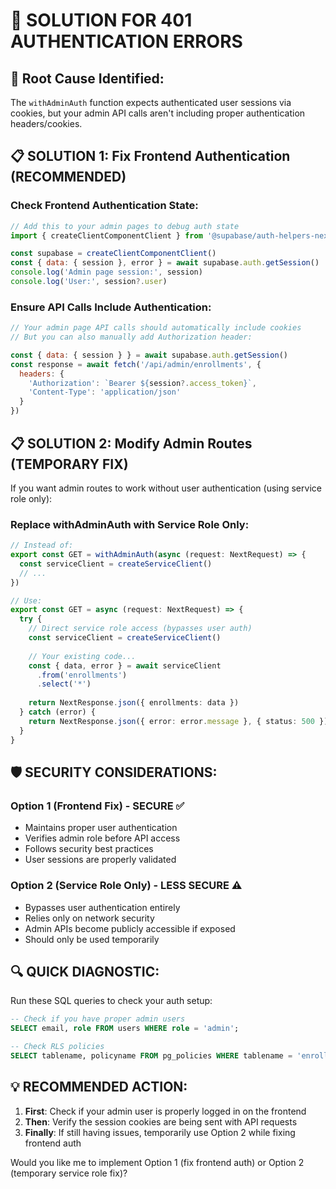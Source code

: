 # 🔧 SOLUTION FOR 401 AUTHENTICATION ERRORS

## 🎯 Root Cause Identified:
The `withAdminAuth` function expects authenticated user sessions via cookies, but your admin API calls aren't including proper authentication headers/cookies.

## 📋 SOLUTION 1: Fix Frontend Authentication (RECOMMENDED)

### Check Frontend Authentication State:
```javascript
// Add this to your admin pages to debug auth state
import { createClientComponentClient } from '@supabase/auth-helpers-nextjs'

const supabase = createClientComponentClient()
const { data: { session }, error } = await supabase.auth.getSession()
console.log('Admin page session:', session)
console.log('User:', session?.user)
```

### Ensure API Calls Include Authentication:
```javascript
// Your admin page API calls should automatically include cookies
// But you can also manually add Authorization header:

const { data: { session } } = await supabase.auth.getSession()
const response = await fetch('/api/admin/enrollments', {
  headers: {
    'Authorization': `Bearer ${session?.access_token}`,
    'Content-Type': 'application/json'
  }
})
```

## 📋 SOLUTION 2: Modify Admin Routes (TEMPORARY FIX)

If you want admin routes to work without user authentication (using service role only):

### Replace withAdminAuth with Service Role Only:
```typescript
// Instead of:
export const GET = withAdminAuth(async (request: NextRequest) => {
  const serviceClient = createServiceClient()
  // ...
})

// Use:
export const GET = async (request: NextRequest) => {
  try {
    // Direct service role access (bypasses user auth)
    const serviceClient = createServiceClient()
    
    // Your existing code...
    const { data, error } = await serviceClient
      .from('enrollments')
      .select('*')
    
    return NextResponse.json({ enrollments: data })
  } catch (error) {
    return NextResponse.json({ error: error.message }, { status: 500 })
  }
}
```

## 🛡️ SECURITY CONSIDERATIONS:

### Option 1 (Frontend Fix) - SECURE ✅
- Maintains proper user authentication
- Verifies admin role before API access
- Follows security best practices
- User sessions are properly validated

### Option 2 (Service Role Only) - LESS SECURE ⚠️
- Bypasses user authentication entirely
- Relies only on network security
- Admin APIs become publicly accessible if exposed
- Should only be used temporarily

## 🔍 QUICK DIAGNOSTIC:

Run these SQL queries to check your auth setup:
```sql
-- Check if you have proper admin users
SELECT email, role FROM users WHERE role = 'admin';

-- Check RLS policies
SELECT tablename, policyname FROM pg_policies WHERE tablename = 'enrollments';
```

## 💡 RECOMMENDED ACTION:

1. **First**: Check if your admin user is properly logged in on the frontend
2. **Then**: Verify the session cookies are being sent with API requests
3. **Finally**: If still having issues, temporarily use Option 2 while fixing frontend auth

Would you like me to implement Option 1 (fix frontend auth) or Option 2 (temporary service role fix)?
